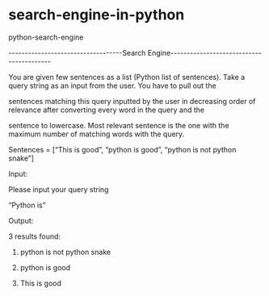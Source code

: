 # search-engine-in-python
python-search-engine

-----------------------------------Search Engine-----------------------------------------

You are given few sentences as a list (Python list of sentences). Take a query string as an input from the user. You have to pull out the 

sentences matching this query inputted by the user in decreasing order of relevance after converting every word in the query and the 

sentence to lowercase. Most relevant sentence is the one with the maximum number of matching words with the query.

Sentences = [“This is good”, “python is good”, “python is not python snake”]

Input:

Please input your query string

“Python is”

Output:

3 results found:

1.	python is not python snake

2.	python is good

3.	This is good

